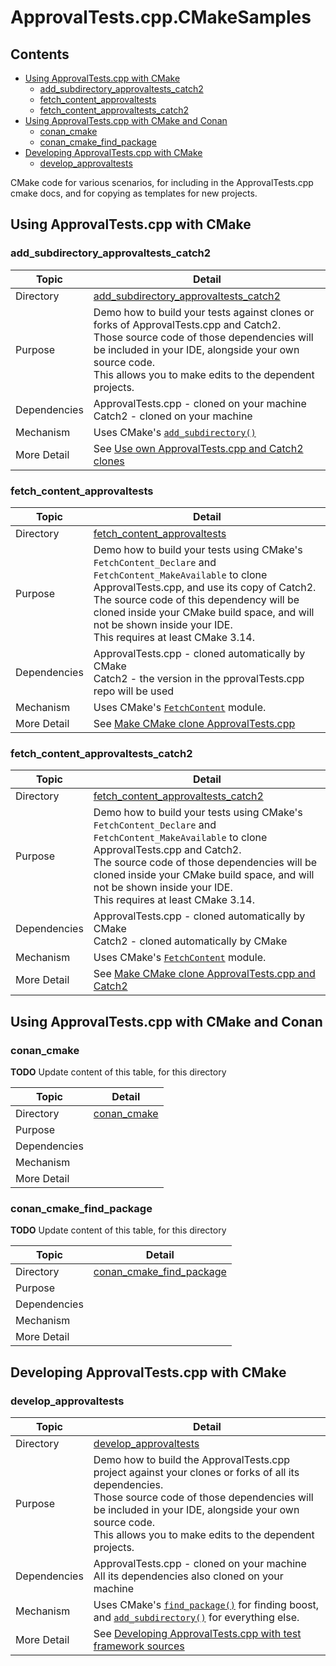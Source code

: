 <!--
GENERATED FILE - DO NOT EDIT
This file was generated by [MarkdownSnippets](https://github.com/SimonCropp/MarkdownSnippets).
Source File: /mdsource/README.source.md
To change this file edit the source file and then execute ./run_markdown_templates.sh.
-->

# ApprovalTests.cpp.CMakeSamples

<!-- toc -->
## Contents

  * [Using ApprovalTests.cpp with CMake](#using-approvaltestscpp-with-cmake)
    * [add_subdirectory_approvaltests_catch2](#add_subdirectory_approvaltests_catch2)
    * [fetch_content_approvaltests](#fetch_content_approvaltests)
    * [fetch_content_approvaltests_catch2](#fetch_content_approvaltests_catch2)
  * [Using ApprovalTests.cpp with CMake and Conan](#using-approvaltestscpp-with-cmake-and-conan)
    * [conan_cmake](#conan_cmake)
    * [conan_cmake_find_package](#conan_cmake_find_package)
  * [Developing ApprovalTests.cpp with CMake](#developing-approvaltestscpp-with-cmake)
    * [develop_approvaltests](#develop_approvaltests)<!-- endtoc -->

CMake code for various scenarios, for including in the ApprovalTests.cpp cmake docs, and for copying as templates for new projects.  

## Using ApprovalTests.cpp with CMake

### add_subdirectory_approvaltests_catch2

 <!-- include: add_subdirectory_approvaltests_catch2. path: /add_subdirectory_approvaltests_catch2/mdsource/add_subdirectory_approvaltests_catch2.include.md -->
| Topic        | Detail                                                       |
| ------------ | ------------------------------------------------------------ |
| Directory    | [add_subdirectory_approvaltests_catch2](/add_subdirectory_approvaltests_catch2/) |
| Purpose      | Demo how to build your tests against clones or forks of ApprovalTests.cpp and Catch2.<br />Those source code of those dependencies will be included in your IDE, alongside your own source code.<br />This allows you to make edits to the dependent projects. |
| Dependencies | ApprovalTests.cpp - cloned on your machine<br />Catch2 - cloned on your machine |
| Mechanism    | Uses CMake's [`add_subdirectory()`](https://cmake.org/cmake/help/latest/command/add_subdirectory.html) |
| More Detail  | See [Use own ApprovalTests.cpp and Catch2 clones](https://github.com/approvals/ApprovalTests.cpp/blob/master/doc/CMakeIntegration.md#use-own-approvaltestscpp-and-catch2-clones) |
 <!-- end include: add_subdirectory_approvaltests_catch2. path: /add_subdirectory_approvaltests_catch2/mdsource/add_subdirectory_approvaltests_catch2.include.md -->

### fetch_content_approvaltests

 <!-- include: fetch_content_approvaltests. path: /fetch_content_approvaltests/mdsource/fetch_content_approvaltests.include.md -->
| Topic        | Detail                                                       |
| ------------ | ------------------------------------------------------------ |
| Directory    | [fetch_content_approvaltests](/fetch_content_approvaltests/) |
| Purpose      | Demo how to build your tests using CMake's `FetchContent_Declare` and `FetchContent_MakeAvailable` to clone ApprovalTests.cpp, and use its copy of Catch2.<br />The source code of this dependency will be cloned inside your CMake build space, and will not be shown inside your IDE.<br />This requires at least CMake 3.14. |
| Dependencies | ApprovalTests.cpp - cloned automatically by CMake<br />Catch2 - the version in the pprovalTests.cpp repo will be used |
| Mechanism    | Uses CMake's [`FetchContent`](https://cmake.org/cmake/help/latest/module/FetchContent.html) module. |
| More Detail  | See [Make CMake clone ApprovalTests.cpp](https://github.com/approvals/ApprovalTests.cpp/blob/master/doc/CMakeIntegration.md#make-cmake-clone-approvaltestscpp) |
 <!-- end include: fetch_content_approvaltests. path: /fetch_content_approvaltests/mdsource/fetch_content_approvaltests.include.md -->

### fetch_content_approvaltests_catch2

 <!-- include: fetch_content_approvaltests_catch2. path: /fetch_content_approvaltests_catch2/mdsource/fetch_content_approvaltests_catch2.include.md -->
| Topic        | Detail                                                       |
| ------------ | ------------------------------------------------------------ |
| Directory    | [fetch_content_approvaltests_catch2](/fetch_content_approvaltests_catch2/) |
| Purpose      | Demo how to build your tests using CMake's `FetchContent_Declare` and `FetchContent_MakeAvailable` to clone ApprovalTests.cpp and Catch2.<br />The source code of those dependencies will be cloned inside your CMake build space, and will not be shown inside your IDE.<br />This requires at least CMake 3.14. |
| Dependencies | ApprovalTests.cpp - cloned automatically by CMake<br />Catch2 - cloned automatically by CMake |
| Mechanism    | Uses CMake's [`FetchContent`](https://cmake.org/cmake/help/latest/module/FetchContent.html) module. |
| More Detail  | See [Make CMake clone ApprovalTests.cpp and Catch2](https://github.com/approvals/ApprovalTests.cpp/blob/master/doc/CMakeIntegration.md#make-cmake-clone-approvaltestscpp-and-catch2) |
 <!-- end include: fetch_content_approvaltests_catch2. path: /fetch_content_approvaltests_catch2/mdsource/fetch_content_approvaltests_catch2.include.md -->

## Using ApprovalTests.cpp with CMake and Conan

### conan_cmake

 <!-- include: conan_cmake. path: /conan_cmake/mdsource/conan_cmake.include.md -->
**TODO** Update content of this table, for this directory

| Topic        | Detail                                                       |
| ------------ | ------------------------------------------------------------ |
| Directory    | [conan_cmake](/conan_cmake/)                        |
| Purpose      |  |
| Dependencies |  |
| Mechanism    |  |
| More Detail  |  |
 <!-- end include: conan_cmake. path: /conan_cmake/mdsource/conan_cmake.include.md -->

### conan_cmake_find_package

 <!-- include: conan_cmake_find_package. path: /conan_cmake_find_package/mdsource/conan_cmake_find_package.include.md -->
**TODO** Update content of this table, for this directory

| Topic        | Detail                                                       |
| ------------ | ------------------------------------------------------------ |
| Directory    | [conan_cmake_find_package](/conan_cmake_find_package/)                        |
| Purpose      |  |
| Dependencies |  |
| Mechanism    |  |
| More Detail  |  |
 <!-- end include: conan_cmake_find_package. path: /conan_cmake_find_package/mdsource/conan_cmake_find_package.include.md -->

## Developing ApprovalTests.cpp with CMake

### develop_approvaltests

 <!-- include: develop_approvaltests. path: /develop_approvaltests/mdsource/develop_approvaltests.include.md -->
| Topic        | Detail                                                       |
| ------------ | ------------------------------------------------------------ |
| Directory    | [develop_approvaltests](/develop_approvaltests/)                        |
| Purpose      | Demo how to build the ApprovalTests.cpp project against your clones or forks of all its dependencies.<br />Those source code of those dependencies will be included in your IDE, alongside your own source code.<br />This allows you to make edits to the dependent projects. |
| Dependencies | ApprovalTests.cpp - cloned on your machine<br />All its dependencies also cloned on your machine |
| Mechanism    | Uses CMake's [`find_package()`](https://cmake.org/cmake/help/latest/command/find_package.html) for finding boost, and [`add_subdirectory()`](https://cmake.org/cmake/help/latest/command/add_subdirectory.html) for everything else. |
| More Detail  | See [Developing ApprovalTests.cpp with test framework sources](https://github.com/approvals/ApprovalTests.cpp/blob/master/doc/CMakeIntegration.md#developing-approvaltestscpp-with-test-framework-sources) |
 <!-- end include: develop_approvaltests. path: /develop_approvaltests/mdsource/develop_approvaltests.include.md -->

